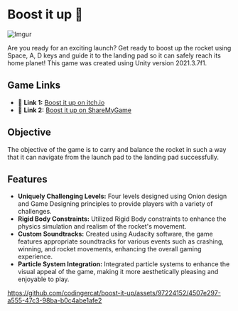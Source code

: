 # Boost it up 🚀

![Imgur](https://imgur.com/ukwHcgg)

Are you ready for an exciting launch? Get ready to boost up the rocket using Space, A, D keys and guide it to the landing pad so it can safely reach its home planet! This game was created using Unity version 2021.3.7f1.

## Game Links
- 🔗 **Link 1:** [Boost it up on itch.io](https://shambhavi29.itch.io/boost-it-up)
- 🔗 **Link 2:** [Boost it up on ShareMyGame](https://sharemygame.com/@shamgd/boost-it-up)

## Objective
The objective of the game is to carry and balance the rocket in such a way that it can navigate from the launch pad to the landing pad successfully.

## Features
- **Uniquely Challenging Levels:** Four levels designed using Onion design and Game Designing principles to provide players with a variety of challenges.
- **Rigid Body Constraints:** Utilized Rigid Body constraints to enhance the physics simulation and realism of the rocket's movement.
- **Custom Soundtracks:** Created using Audacity software, the game features appropriate soundtracks for various events such as crashing, winning, and rocket movements, enhancing the overall gaming experience.
- **Particle System Integration:** Integrated particle systems to enhance the visual appeal of the game, making it more aesthetically pleasing and enjoyable to play.

  

https://github.com/codingercat/boost-it-up/assets/97224152/4507e297-a555-47c3-98ba-b0c4abe1afe2



